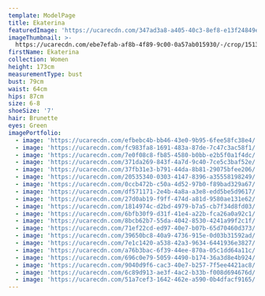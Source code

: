 ```yaml
---
template: ModelPage
title: Ekaterina
featuredImage: 'https://ucarecdn.com/347ad3a8-a405-40c3-8ef8-e13f24849ee8/'
imageThumbnail: >-
  https://ucarecdn.com/ebe7efab-af8b-4f89-9c00-0a57ab015930/-/crop/1513x1997/87,233/-/preview/
firstName: Ekaterina
collection: Women
height: 173cm
measurementType: bust
bust: 79cm
waist: 64cm
hips: 87cm
size: 6-8
shoeSize: '7'
hair: Brunette
eyes: Green
imagePortfolio:
  - image: 'https://ucarecdn.com/efbebc4b-bb46-43e0-9b95-6fee58fc38e4/'
  - image: 'https://ucarecdn.com/fc983fa8-1691-483a-87de-7c47c3ac58f1/'
  - image: 'https://ucarecdn.com/7e0f08c8-fb85-4580-b0bb-e2b5f0a1f4dc/'
  - image: 'https://ucarecdn.com/371da269-843f-4a7d-9c40-7ce5c3baf52e/'
  - image: 'https://ucarecdn.com/37fb31e3-b791-44da-8b81-29075bfee206/'
  - image: 'https://ucarecdn.com/20535340-0303-4147-8396-a35558198249/'
  - image: 'https://ucarecdn.com/0ccb472b-c50a-4d52-97b0-f89bad329a67/'
  - image: 'https://ucarecdn.com/df571171-2e4b-4a8a-a3e8-edd5be5d9617/'
  - image: 'https://ucarecdn.com/27d0ab19-f9ff-474d-a81d-9580ae131e62/'
  - image: 'https://ucarecdn.com/1814974c-d2bd-4979-b7a5-cb7f34d8fd03/'
  - image: 'https://ucarecdn.com/6bfb30f9-d31f-41e4-a22b-fca26a0a92c1/'
  - image: 'https://ucarecdn.com/8bcb62b7-55da-4042-8530-4241a99f2c1f/'
  - image: 'https://ucarecdn.com/71ef22cd-ed97-40e7-b07b-65d70460d373/'
  - image: 'https://ucarecdn.com/39650bc8-40a9-4736-915e-0d03b31592ad/'
  - image: 'https://ucarecdn.com/7e1c1420-a538-42a3-9634-6441936e3827/'
  - image: 'https://ucarecdn.com/a76b3bac-6f39-44ee-870a-05c1dd64a11c/'
  - image: 'https://ucarecdn.com/696c0e79-5059-4490-b174-36a3d8e4b924/'
  - image: 'https://ucarecdn.com/9040d9f6-cac3-40e7-b257-7f5ee4421ac8/'
  - image: 'https://ucarecdn.com/6c89d913-ae3f-4ac2-b33b-f008d694676d/'
  - image: 'https://ucarecdn.com/51a7cef3-1642-462e-a590-0b4dfacf9165/'
---
```


